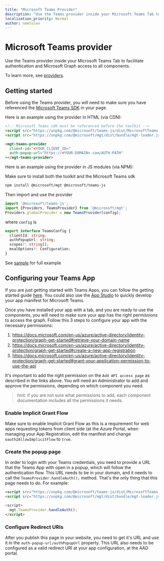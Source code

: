 ```yaml
---
title: "Microsoft Teams Provider"
description: "Use the Teams provider inside your Microsoft Teams Tab to facilitate authentication and Microsoft Graph access to all components"
localization_priority: Normal
author: nmetulev
---
```


# Microsoft Teams provider

Use the Teams provider inside your Microsoft Teams Tab to facilitate authentication and Microsoft Graph access to all components.

To learn more, see [providers](../providers.md).

## Getting started

Before using the Teams provider, you will need to make sure you have referenced the [Microsoft Teams SDK](https://docs.microsoft.com/en-us/javascript/api/overview/msteams-client?view=msteams-client-js-latest#using-the-sdk) in your page.

Here is an example using the provider in HTML (via CDN):

```html
<!-- Microsoft Teams sdk must be referenced before the toolkit -->
<script src="https://unpkg.com/@microsoft/teams-js/dist/MicrosoftTeams.min.js" crossorigin="anonymous"></script>
<script src="https://unpkg.com/@microsoft/mgt/dist/bundle/mgt-loader.js"></script>

<mgt-teams-provider
  client-id="<YOUR_CLIENT_ID>"
  auth-popup-url="https://<YOUR-DOMAIN>.com/AUTH-PATH"
></mgt-teams-provider>
```

Here is an example using the provider in JS modules (via NPM):

Make sure to install both the toolkit and the Microsoft Teams sdk

```bash
npm install @microsoft/mgt @microsoft/teams-js
```

Then import and use the provider

```ts
import '@microsoft/teams-js';
import {Providers, TeamsProvider} from '@microsoft/mgt'; 
Providers.globalProvider = new TeamsProvider(config);
```

where `config` is

```ts
export interface TeamsConfig {
  clientId: string;
  authPopupUrl: string;
  scopes?: string[];
  msalOptions?: Configuration;
}
```

See [sample](https://github.com/microsoftgraph/microsoft-graph-toolkit/tree/master/samples/teams-tab) for full example

## Configuring your Teams App

If you are just getting started with Teams Apps, you can follow the getting started guide [here](https://docs.microsoft.com/en-us/microsoftteams/platform/concepts/tabs/tabs-overview). You could also use the [App Studio](https://docs.microsoft.com/en-us/microsoftteams/platform/get-started/get-started-app-studio) to quickly develop your app manifest for Microsoft Teams.

Once you have installed your app with a tab, and you are ready to use the components, you will need to make sure your app has the right permissions to access the graph. Follow this 3 steps to configure your app with the necessary permissions:

1. https://docs.microsoft.com/en-us/azure/active-directory/identity-protection/graph-get-started#retrieve-your-domain-name
2. https://docs.microsoft.com/en-us/azure/active-directory/identity-protection/graph-get-started#create-a-new-app-registration
3. https://docs.microsoft.com/en-us/azure/active-directory/identity-protection/graph-get-started#grant-your-application-permission-to-use-the-api

It's important to add the right permission on the `Add API access page` as described in the links above. You will need an Administrator to add and approve the permissions, depending on which component you need.

> hint: if you are not sure what permissions to add, each component documentation includes all the permissions it needs.

### Enable Implicit Grant Flow

Make sure to enable Implicit Grant Flow as this is a requirement for web apps requesting tokens from client side (at the Azure Portal, when managing your App Registration, edit the manifest and change `oauth2AllowImplicitFlow` to `true`.

### Create the popup page

In order to login with your Teams credentials, you need to provide a URL that the Teams App with open in a popup, which will follow the authentication flow. This URL needs to be in your domain, and it needs to call the `TeamsProvider.handleAuth();` method. That's the only thing that this page needs to do. For example:

```html
<script src="https://unpkg.com/@microsoft/teams-js/dist/MicrosoftTeams.min.js" crossorigin="anonymous"></script>
<script src="https://unpkg.com/@microsoft/mgt/dist/bundle/mgt-loader.js">

<script>	    
  mgt.TeamsProvider.handleAuth();
</script>
```

### Configure Redirect URIs

After you publish this page in your website, you need to get it's URL and use it in the `auth-popup-url/authPopupUrl` property. This URL also needs to be configured as a valid redirect URI at your app configuration, at the AAD portal.
